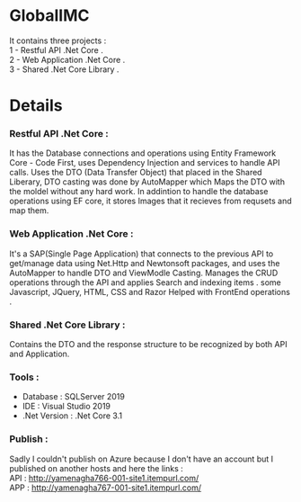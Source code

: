 # GlobalIMC

It contains three projects : \
1 - Restful API .Net Core . \
2 - Web Application .Net Core . \
3 - Shared .Net Core Library . 

# Details

### Restful API .Net Core :

It has the Database connections and operations using Entity Framework Core - Code First, uses Dependency Injection and services to handle API calls.
Uses the DTO (Data Transfer Object) that placed in the Shared Liberary, DTO casting was done by AutoMapper which Maps the DTO with the moldel without any hard work.
In addintion to handle the database operations using EF core, it stores Images that it recieves from requsets and map them.

### Web Application .Net Core :

It's a SAP(Single Page Application) that connects to the previous API to get/manage data using Net.Http and Newtonsoft packages, and uses the AutoMapper to handle DTO and ViewModle Casting.
Manages the CRUD operations through the API and applies Search and indexing items .
some Javascript, JQuery, HTML, CSS and Razor Helped with FrontEnd operations .

### Shared .Net Core Library :

Contains the DTO and the response structure to be recognized by both API and Application.



### Tools :
- Database : SQLServer 2019
- IDE : Visual Studio 2019
- .Net Version : .Net Core 3.1


### Publish :
Sadly I couldn't publish on Azure because I don't have an account but I published on another hosts and here the links : \
API : http://yamenagha766-001-site1.itempurl.com/ \
APP : http://yamenagha767-001-site1.itempurl.com/
